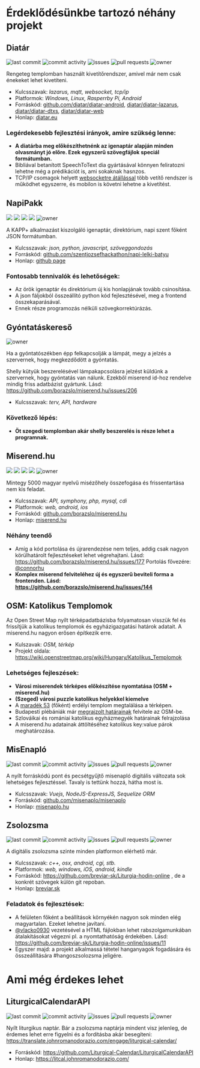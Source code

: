 # Érdeklődésünkbe tartozó néhány projekt

## Diatár
![last commit](https://img.shields.io/github/last-commit/diatar/diatar-lazarus?style=for-the-badge)
![commit activity](https://img.shields.io/github/commit-activity/y/diatar/diatar-lazarus?style=for-the-badge) 
![issues](https://img.shields.io/github/issues/diatar/diatar-lazarus?style=for-the-badge)
![pull requests](https://img.shields.io/github/issues-pr/diatar/diatar-lazarus?style=for-the-badge)
![owner](https://img.shields.io/badge/Owner-polyJoe-red?style=for-the-badge&link=https%3A%2F%2Fgithub.com%2FpolyJoe)

Rengeteg templomban használt kivetítőrendszer, amivel már nem csak énekeket lehet kivetíteni.
- Kulcsszavak: *lazarus, mqtt, websocket, tcp/ip*
- Platformok: *Windows, Linux, Rasperrby Pi, Android*
- Forráskód: [github.com/diatar/diatar-android](https://github.com/diatar/diatar-android), [diatar/diatar-lazarus](https://github.com/diatar/diatar-lazarus), [diatar/diatar-dtxs](https://github.com/diatar/diatar-dtxs), [diatar/diatar-web](https://github.com/diatar/diatar-web)
- Honlap: [diatar.eu](https://diatar.eu)

### Legérdekesebb fejlesztési irányok, amire szükség lenne:
- **A diatárba meg előkészíthetnénk az igenaptár alapján minden olvasmányt jó előre. Ezek egyszerű szövegfájlok speciál formátumban.**
- Bibliával betanított SpeechToText dia gyártásával könnyen feliratozni lehetne még a prédikációt is, ami sokaknak hasnzos.
- TCP/IP csomagok helyett [websocketre átállással](https://github.com/diatar/diatar-lazarus/issues/1) több vetítő rendszer is működhet egyszerre, és mobilon is követni lehetne a kivetítést.

## NapiPakk 
![](https://img.shields.io/github/last-commit/szentjozsefhackathon/napi-lelki-batyu?style=for-the-badge)
![](https://img.shields.io/github/commit-activity/y/szentjozsefhackathon/napi-lelki-batyu?style=for-the-badge) 
![](https://img.shields.io/github/issues/szentjozsefhackathon/napi-lelki-batyu?style=for-the-badge)
![](https://img.shields.io/github/issues-pr/szentjozsefhackathon/napi-lelki-batyu?style=for-the-badge)
![owner](https://img.shields.io/badge/Owner-borazslo-red?style=for-the-badge&link=https%3A%2F%2Fgithub.com%2Fborazslo)

A KAPP+ alkalmazást kiszolgáló igenaptár, direktórium, napi szent főként JSON formátumban.
- Kulcsszavak: *json, python, javascript, szöveggondozás*
- Forráskód: [github.com/szentjozsefhackathon/napi-lelki-batyu](https://github.com/szentjozsefhackathon/napi-lelki-batyu)
- Honlap: [github page](https://szentjozsefhackathon.github.io/napi-lelki-batyu/)

### Fontosabb tennivalók és lehetőségek:
- Az örök igenaptár és direktórium új kis honlapjának tovább csinosítása.
- A json fáljokból összeállító python kód fejlesztésével, meg a frontend összekaparásával.
- Ennek része programozás nélküli szövegkorrektúrázás.

## Gyóntatáskereső
![owner](https://img.shields.io/badge/Owner-borazslo-red?style=for-the-badge&link=https%3A%2F%2Fgithub.com%2Fborazslo)

Ha a gyóntatószékben épp felkapcsolják a lámpát, megy a jelzés a szervernek, hogy megkezdődött a gyóntatás.

Shelly kütyük beszerelésével lámpakapcsolásra jelzést küldünk a szervernek, hogy gyóntatás van nálunk. Ezekből miserend id-hoz rendelve mindig friss adatbázist gyártunk. Lásd: https://github.com/borazslo/miserend.hu/issues/206

- Kulcsszavak: *terv, API, hardware*
  
### Következő lépés:
- **Öt szegedi templomban akár shelly beszerelés is része lehet a programnak.**

## Miserend.hu
![](https://img.shields.io/github/last-commit/borazslo/miserend.hu?style=for-the-badge)
![](https://img.shields.io/github/commit-activity/y/borazslo/miserend.hu?style=for-the-badge) 
![](https://img.shields.io/github/issues/borazslo/miserend.hu?style=for-the-badge)
![](https://img.shields.io/github/issues-pr/borazslo/miserend.hu?style=for-the-badge)
![owner](https://img.shields.io/badge/Owner-borazslo-red?style=for-the-badge&link=https%3A%2F%2Fgithub.com%2Fborazslo)

Mintegy 5000 magyar nyelvű misézőhely összefogása és frissentartása nem kis feladat.
- Kulcsszavak: *API, symphony, php, mysql, cdi*
- Platformok: *web, android, ios*
- Forráskód: [github.com/borazslo/miserend.hu](https://github.com/borazslo/miserend.hu)
- Honlap: [miserend.hu](https://miserend.hu)

### Néhány teendő
- Amíg a kód portolása és újrarendezése nem teljes, addig csak nagyon körülhatárolt fejlesztéseket lehet végrehajtani. Lásd: https://github.com/borazslo/miserend.hu/issues/177 Portolás fővezére: [@connorhu](https://github.com/connorhu)
- **Komplex miserend felviteléhez új és egyszerű beviteli forma a frontenden. Lásd: https://github.com/borazslo/miserend.hu/issues/144**

## OSM: Katolikus Templomok

Az Open Street Map nyílt térképadatbázisba folyamatosan visszük fel és frissítjük a katolikus templomok és egyházigazgatási határok adatait. A miserend.hu nagyon erősen építkezik erre.
- Kulszavak: *OSM, térkép*
- Projekt oldala: https://wiki.openstreetmap.org/wiki/Hungary/Katolikus_Templomok

### Lehetséges fejleszések:
- **Városi miserendek térképes előkészítése nyomtatása (OSM + miserend.hu)**
- **(Szeged) városi puzzle katolikus helyekkel kiemelve**
- A [maradék 53](https://miserend.hu/josm) (főként) erdélyi templom megtalálása a térképen.
- Budapesti plébániák már [megrajzolt határainak](https://www.google.com/maps/d/u/0/viewer?ll=47.48244397989413%2C19.081137596252695&z=14&mid=170dTG1OAQBJjuEN_3fFPXtFrrQwY93D4) felvitele az OSM-be.
- Szlováikai és romániai katolikus egyházmegyék határainak felrajzolása
- A miserend.hu adatainak áttöltéséhez katolikus key:value párok meghatározása.

## MisEnapló
![last commit](https://img.shields.io/github/last-commit/misenaplo/misenaplo?style=for-the-badge)
![commit activity](https://img.shields.io/github/commit-activity/y/misenaplo/misenaplo?style=for-the-badge) 
![issues](https://img.shields.io/github/issues/misenaplo/misenaplo?style=for-the-badge)
![pull requests](https://img.shields.io/github/issues-pr/misenaplo/misenaplo?style=for-the-badge)
![owner](https://img.shields.io/badge/Owner-vlacko0930-red?style=for-the-badge&link=https%3A%2F%2Fgithub.com%2Fvlacko0930)

A nyílt forráskódú pont és pecsétgyűjtő misenapló digitális változata sok lehetséges fejlesztéssel. Tavaly is tettünk hozzá, hátha most is.
- Kulcsszavak: *Vuejs, NodeJS-ExpressJS, Sequelize ORM*
- Forráskód: [github.com/misenaplo/misenaplo](https://github.com/misenaplo/misenaplo)
- Honlap: [misenaplo.hu](https://misenaplo.hu)

## Zsolozsma
![last commit](https://img.shields.io/github/last-commit/breviar-sk/Liturgia-hodin-online?style=for-the-badge)
![commit activity](https://img.shields.io/github/commit-activity/y/breviar-sk/Liturgia-hodin-online?style=for-the-badge) 
![issues](https://img.shields.io/github/issues/breviar-sk/Liturgia-hodin-online?style=for-the-badge)
![pull requests](https://img.shields.io/github/issues-pr/breviar-sk/Liturgia-hodin-online?style=for-the-badge)
![owner](https://img.shields.io/badge/Owner-JurayVidéky-red?style=for-the-badge&link=https%3A%2F%2Fgithub.com%2Fbreviar-sk)

A digitális zsolozsma szinte minden platformon elérhető már. 
- Kulcsszavak: *c++, osx, android, cgi, stb.*
- Platformok: *web, windows, iOS, android, kindle*
- Forráskód: https://github.com/breviar-sk/Liturgia-hodin-online , de a konkrét szövegek külön git repoban.
- Honlap: [breviar.sk](https://breviar.sk/hu/)

### Feladatok és fejlesztések:
- A felületen főként a beállítások környékén nagyon sok minden elég magyartalan. Ezeket lehetne javítani.
- [@vlacko0930](https://github.com/vlacko0930) vezetésével a HTML fájlokban lehet rabszolgamunkában átalakításokat végezni pl. a nyomtathatóság érdekében. Lásd: https://github.com/breviar-sk/Liturgia-hodin-online/issues/11
- Egyszer majd: a projekt alkalmassá tétetel hanganyagok fogadására és összeállítására #hangoszsolozsma jeligére.
  
# Ami még érdekes lehet

## LiturgicalCalendarAPI
![last commit](https://img.shields.io/github/last-commit/Liturgical-Calendar/LiturgicalCalendarAPI?style=for-the-badge)
![commit activity](https://img.shields.io/github/commit-activity/y/Liturgical-Calendar/LiturgicalCalendarAPI?style=for-the-badge) 
![issues](https://img.shields.io/github/issues/Liturgical-Calendar/LiturgicalCalendarAPI?style=for-the-badge)
![pull requests](https://img.shields.io/github/issues-pr/Liturgical-Calendar/LiturgicalCalendarAPI?style=for-the-badge)
![owner](https://img.shields.io/badge/Owner-JohnRDOrazio-red?style=for-the-badge&link=https%3A%2F%2Fgithub.com%2FJohnRDOrazio)

Nyílt liturgikus naptár. Bár a zsolozsma naptárja mindent visz jelenleg, de érdemes lehet erre figyelni és a fordításba akár besegíteni: https://translate.johnromanodorazio.com/engage/liturgical-calendar/
- Forráskód: https://github.com/Liturgical-Calendar/LiturgicalCalendarAPI
- Honlap: https://litcal.johnromanodorazio.com/
